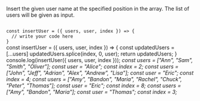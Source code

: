 Insert the given user name at the specified position in the array.
The list of users will be given as input.

<codeblock language="javascript" type="exercise" testMode="multipleInput">
<code>
const insertUser = ({ users, user, index }) => {
  // write your code here
}
</code>

<solution>
const insertUser = ({ users, user, index }) => {
  const updatedUsers = [...users]
  updatedUsers.splice(index, 0, user);
  return updatedUsers;
}
</solution>

<testcases>
<caller>
console.log(insertUser({ users, user, index }));
</caller>
<testcase>
<i>
const users = ["Ann", "Sam", "Smith", "Oliver"];
const user = "Alice";
const index = 2;
</i>
</testcase>
<testcase>
<i>
const users = ["John", "Jeff", "Adrian", "Alex", "Andrew", "Lisa"];
const user = "Eric";
const index = 4;
</i>
</testcase>
<testcase>
<i>
const users = ["Amy", "Bandon", "Maria", "Rachel", "Chuck", "Peter", "Thomas"];
const user = "Eric";
const index = 8;
</i>
</testcase>
<testcase>
<i>
const users = ["Amy", "Bandon", "Maria"];
const user = "Thomas";
const index = 3;
</i>
</testcase>
</testcases>
</codeblock>
